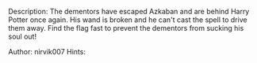 Description:
The dementors have escaped Azkaban and are behind Harry Potter once again. His wand is broken and he can't cast the spell to drive them away. Find the flag fast to prevent the dementors from sucking his soul out!

Author: nirvik007
Hints:
